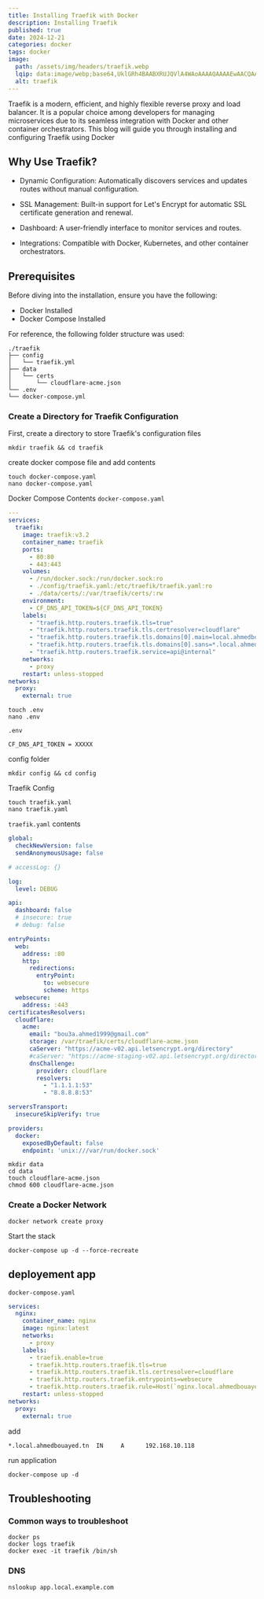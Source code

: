 ```yaml
---
title: Installing Traefik with Docker
description: Installing Traefik
published: true
date: 2024-12-21
categories: docker
tags: docker 
image:
  path: /assets/img/headers/traefik.webp
  lqip: data:image/webp;base64,UklGRh4BAABXRUJQVlA4WAoAAAAQAAAAEwAACQAAQUxQSG0AAAANcBjbtumc/39s21aJacN1pIAUYdu27aSBiJgA/CfFpdabOxq1BcBQr7dTn58bi54BOPXDheFIED1tYmOlt1sbAHuemi6eJwc+ySyeY/FwX5/M+WUuD9u8gt894+G6gd0M2O3OQKBFPHj9hM8DAFZQOCCKAAAAsAQAnQEqFAAKAD6ROppHpaOioTAIALASCUAToqAH6ZzhuBX932l2y/v/kN0kAAD+zysB3zhKUZL4GyBaLUY94goVuZsrv2dcI8gCU6Iuwz+/DMS7zcYpbSCkrH6pFKoXWDXVIn7xdImJhp/tQIoeT6WMnmhmLweXC9fJ24+BfUK8+NB5StJC1GgA
  alt: traefik
---
```


Traefik is a modern, efficient, and highly flexible reverse proxy and load balancer. It is a popular choice among developers for managing microservices due to its seamless integration with Docker and other container orchestrators. This blog will guide you through installing and configuring Traefik using Docker

## Why Use Traefik?
- Dynamic Configuration: Automatically discovers services and updates routes without manual configuration.

- SSL Management: Built-in support for Let's Encrypt for automatic SSL certificate generation and renewal.

- Dashboard: A user-friendly interface to monitor services and routes.

- Integrations: Compatible with Docker, Kubernetes, and other container orchestrators.

## Prerequisites

Before diving into the installation, ensure you have the following:
- Docker Installed
- Docker Compose Installed


For reference, the following folder structure was used:

```shell
./traefik
├── config
│   └── traefik.yml
├── data
│   └── certs
│       └── cloudflare-acme.json
└── .env
└── docker-compose.yml
```

### Create a Directory for Traefik Configuration
First, create a directory to store Traefik's configuration files
```shell
mkdir traefik && cd traefik
```
create docker compose file and add contents

```shell
touch docker-compose.yaml
nano docker-compose.yaml
```
Docker Compose Contents `docker-compose.yaml`

```yaml
---
services:
  traefik:
    image: traefik:v3.2
    container_name: traefik
    ports:
      - 80:80
      - 443:443
    volumes:
      - /run/docker.sock:/run/docker.sock:ro
      - ./config/traefik.yaml:/etc/traefik/traefik.yaml:ro
      - ./data/certs/:/var/traefik/certs/:rw
    environment:
      - CF_DNS_API_TOKEN=${CF_DNS_API_TOKEN}
    labels:
      - "traefik.http.routers.traefik.tls=true"
      - "traefik.http.routers.traefik.tls.certresolver=cloudflare"
      - "traefik.http.routers.traefik.tls.domains[0].main=local.ahmedbouayed.tn"
      - "traefik.http.routers.traefik.tls.domains[0].sans=*.local.ahmedbouayed.tn"
      - "traefik.http.routers.traefik.service=api@internal"
    networks:
      - proxy
    restart: unless-stopped
networks:
  proxy:
    external: true
```

```shell
touch .env
nano .env
```

`.env` 

```text
CF_DNS_API_TOKEN = XXXXX
```


config folder

```shell
mkdir config && cd config
```
Traefik Config

```shell
touch traefik.yaml
nano traefik.yaml
```

`traefik.yaml` contents

```yaml
global:
  checkNewVersion: false
  sendAnonymousUsage: false

# accessLog: {}

log:
  level: DEBUG

api:
  dashboard: false
  # insecure: true
  # debug: false

entryPoints:
  web:
    address: :80
    http:
      redirections:
        entryPoint:
          to: websecure
          scheme: https
  websecure:
    address: :443
certificatesResolvers:
  cloudflare:
    acme:
      email: "bou3a.ahmed1999@gmail.com"
      storage: /var/traefik/certs/cloudflare-acme.json
      caServer: "https://acme-v02.api.letsencrypt.org/directory"
      #caServer: "https://acme-staging-v02.api.letsencrypt.org/directory"
      dnsChallenge:
        provider: cloudflare
        resolvers:
          - "1.1.1.1:53"
          - "8.8.8.8:53"

serversTransport:
  insecureSkipVerify: true

providers:
  docker:
    exposedByDefault: false
    endpoint: 'unix:///var/run/docker.sock'
```

```shell
mkdir data
cd data
touch cloudflare-acme.json
chmod 600 cloudflare-acme.json
```


### Create a Docker Network

```shell
docker network create proxy
```
Start the stack
```shell
docker-compose up -d --force-recreate
```

## deployement app

`docker-compose.yaml`

```yaml
services:
  nginx:
    container_name: nginx
    image: nginx:latest
    networks:
      - proxy
    labels:
      - traefik.enable=true
      - traefik.http.routers.traefik.tls=true
      - traefik.http.routers.traefik.tls.certresolver=cloudflare
      - traefik.http.routers.traefik.entrypoints=websecure
      - traefik.http.routers.traefik.rule=Host(`nginx.local.ahmedbouayed.tn`)
    restart: unless-stopped
networks:
  proxy:
    external: true
```
add 

```text
*.local.ahmedbouayed.tn  IN     A      192.168.10.118
```

run application
```shell
docker-compose up -d
```


## Troubleshooting
### Common ways to troubleshoot

```shell
docker ps
docker logs traefik
docker exec -it traefik /bin/sh
```

### DNS
```shell
nslookup app.local.example.com
```